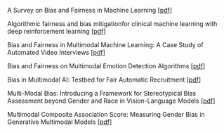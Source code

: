 A Survey on Bias and Fairness in Machine Learning [[pdf](https://dl.acm.org/doi/pdf/10.1145/3457607?casa_token=LXC5bVBV5ZkAAAAA:ZhsiZywEBw_t83ZTULAK6d_EjuZiLyBts1uKcOYF29WSn0ap-J__Ia0vOOIZG7Ty1F6eqX-0bSb2)]

Algorithmic fairness and bias mitigationfor clinical machine learning with deep reinforcement learning [[pdf](https://www.nature.com/articles/s42256-023-00697-3)]


Bias and Fairness in Multimodal Machine Learning: A Case Study of Automated Video Interviews [[pdf](https://dl.acm.org/doi/fullHtml/10.1145/3462244.3479897)]


Bias and Fairness on Multimodal Emotion Detection Algorithms [[pdf](https://arxiv.org/pdf/2205.08383.pdf)]


Bias in Multimodal AI: Testbed for Fair Automatic Recruitment [[pdf](https://arxiv.org/pdf/2004.07173.pdf)]


Multi-Modal Bias: Introducing a Framework for Stereotypical Bias Assessment beyond Gender and Race in Vision-Language Models [[pdf](https://arxiv.org/pdf/2303.12734.pdf)]


Multimodal Composite Association Score: Measuring Gender Bias in Generative Multimodal Models [[pdf](https://arxiv.org/pdf/2304.13855.pdf)]
